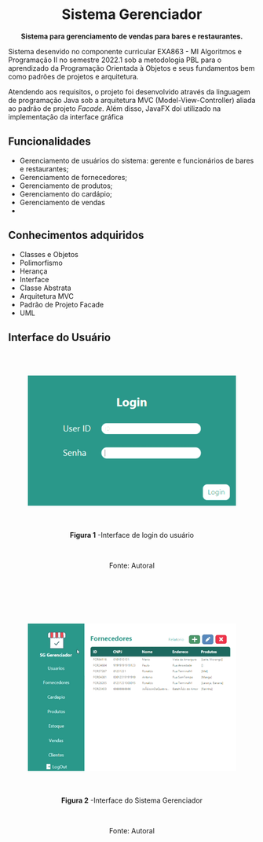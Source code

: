 <h1 align="center">Sistema Gerenciador</h1>
<p align="center"><b>Sistema para gerenciamento de vendas para bares e restaurantes.</b></p>

<p>Sistema desenvido no componente curricular EXA863 - MI Algoritmos e Programação II no semestre 2022.1 sob a metodologia PBL para o aprendizado da Programação Orientada à Objetos e seus fundamentos bem como padrões de projetos e arquitetura.</p>
<p>Atendendo aos requisitos, o projeto foi desenvolvido através da linguagem de programação Java sob a arquitetura MVC (Model-View-Controller) aliada ao padrão de projeto <i>Facade</i>. Além disso, JavaFX doi utilizado na implementação da interface gráfica  </p>

<h2>Funcionalidades</h2>
<ul>
  <li>Gerenciamento de usuários do sistema: gerente e funcionários de bares e restaurantes;</li>
  <li>Gerenciamento de fornecedores;</li>
  <li>Gerenciamento de produtos;</li>
  <li>Gerenciamento do cardápio;</li>
  <li>Gerenciamento de vendas</li>
  <li></li>
</ul>
<h2>Conhecimentos adquiridos</h2>
<ul>
  <li>Classes e Objetos</li>
  <li>Polimorfismo</li>
  <li>Herança</li>
  <li>Interface</li>
  <li>Classe Abstrata</li>
  <li>Arquitetura MVC</li>
  <li>Padrão de Projeto Facade</li>
  <li>UML</li>  
</ul>

<h2>Interface do Usuário</h2>
<div align="center">
  <figure>  
    <img src="resources/SG Gerenciador login.gif">
    <figcaption>
      <p align="center"><b>Figura 1</b> -Interface de login do usuário</p>
      <p align="center">Fonte: Autoral</p>
    </figcaption>
  </figure>
</div>
<div align="center">
  <figure>  
    <img src="resources/SG Gerenciador.gif">
    <figcaption>
      <p align="center"><b>Figura 2</b> -Interface do Sistema Gerenciador</p>
      <p align="center">Fonte: Autoral</p>
    </figcaption>
  </figure>
</div>
